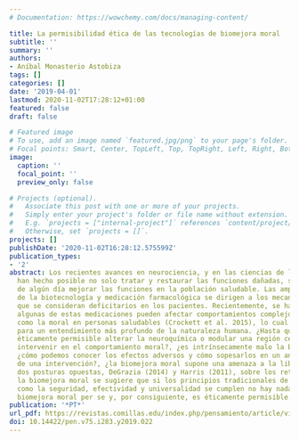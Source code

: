 ```yaml
---
# Documentation: https://wowchemy.com/docs/managing-content/

title: La permisibilidad ética de las tecnologías de biomejora moral
subtitle: ''
summary: ''
authors:
- Aníbal Monasterio Astobiza
tags: []
categories: []
date: '2019-04-01'
lastmod: 2020-11-02T17:28:12+01:00
featured: false
draft: false

# Featured image
# To use, add an image named `featured.jpg/png` to your page's folder.
# Focal points: Smart, Center, TopLeft, Top, TopRight, Left, Right, BottomLeft, Bottom, BottomRight.
image:
  caption: ''
  focal_point: ''
  preview_only: false

# Projects (optional).
#   Associate this post with one or more of your projects.
#   Simply enter your project's folder or file name without extension.
#   E.g. `projects = ["internal-project"]` references `content/project/deep-learning/index.md`.
#   Otherwise, set `projects = []`.
projects: []
publishDate: '2020-11-02T16:28:12.575599Z'
publication_types:
- '2'
abstract: Los recientes avances en neurociencia, y en las ciencias de la vida en general,
  han hecho posible no solo tratar y restaurar las funciones dañadas, sino la posibilidad
  de algún día mejorar las funciones en la población saludable. Las amplias aplicaciones
  de la biotecnología y medicación farmacológica se dirigen a los mecanismos próximos
  que se consideran deficitarios en los pacientes. Recientemente, se ha mostrado como
  algunas de estas medicaciones pueden afectar comportamientos complejos humanos,
  como la moral en personas saludables (Crockett et al. 2015), lo cual abre la puerta
  para un entendimiento más profundo de la naturaleza humana. ¿Hasta que punto es
  éticamente permisible alterar la neuroquímica o modular una región cerebral para
  intervenir en el comportamiento moral?, ¿es intrínsecamente malo la biomejora moral?,
  ¿cómo podemos conocer los efectos adversos y cómo sopesarlos en un análisis coste/beneficio
  de una intervención?, ¿la biomejora moral supone una amenaza a la libertad? Considerando
  dos posturas opuestas, DeGrazia (2014) y Harris (2011), sobre los retos éticos de
  la biomejora moral se sugiere que si los principios tradicionales de la bioética
  como la seguridad, efectividad y universalidad se cumplen no hay nada malo en la
  biomejora moral per se y, por consiguiente, es éticamente permisible.
publication: '*PT*'
url_pdf: https://revistas.comillas.edu/index.php/pensamiento/article/view/11334
doi: 10.14422/pen.v75.i283.y2019.022
---
```


